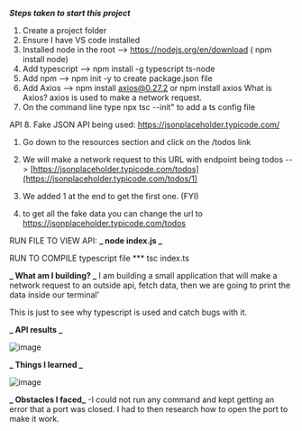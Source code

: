 **_Steps taken to start this project_**

1. Create a project folder
2. Ensure I have VS code installed
3. Installed node in the root --> https://nodejs.org/en/download ( npm install node)
4. Add typescript --> npm install -g typescript ts-node
5. Add npm --> npm init -y to create package.json file
6. Add Axios --> npm install axios@0.27.2 or npm install axios
   What is Axios? axios is used to make a network request.
7. On the command line type npx tsc --init" to add a ts config file

API 8. Fake JSON API being used:
https://jsonplaceholder.typicode.com/

1. Go down to the resources section and click on the /todos link
2. We will make a network request to this URL with endpoint being todos -- > [https://jsonplaceholder.typicode.com/todos](https://jsonplaceholder.typicode.com/todos/1)

3. We added 1 at the end to get the first one. (FYI)
4. to get all the fake data you can change the url to https://jsonplaceholder.typicode.com/todos

RUN FILE TO VIEW API:
**_ node index.js _**

RUN TO COMPILE typescript file
\*\*\* tsc index.ts

**_ What am I building? _**
I am building a small application that will make a network request to an outside api, fetch data,
then we are going to print the data inside our terminal'

This is just to see why typescript is used and catch bugs with it.

**_ API results _**

![image](https://github.com/ndorvillearnold/react_with_typscript/assets/43937188/02b01cd5-ae7d-40d7-bb92-b9d54c10a750)

**_ Things I learned _**

![image](https://github.com/ndorvillearnold/react_with_typscript/assets/43937188/2ff344aa-a60f-49f7-954f-9239c3870e0f)

**_ Obstacles I faced_**
-I could not run any command and kept getting an error that a port was closed. I had to then research how to open the port to make it work.
